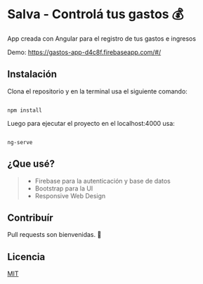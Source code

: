 # Salva - Controlá tus gastos 💰

App creada con Angular para el registro de tus gastos e ingresos

Demo: <https://gastos-app-d4c8f.firebaseapp.com/#/>

## Instalación

Clona el repositorio y en la terminal usa el siguiente comando: 

```terminal

npm install

```

Luego para ejecutar el proyecto en el localhost:4000 usa: 

```terminal

ng-serve

```

## ¿Que usé?

> * Firebase para la autenticación y base de datos
> * Bootstrap para la UI
> * Responsive Web Design


## Contribuír
Pull requests son bienvenidas. 👋

## Licencia
[MIT](https://choosealicense.com/licenses/mit/)
